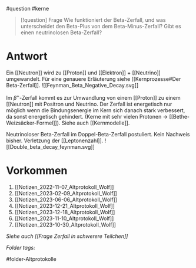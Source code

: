 
#question #kerne 

> [!question] Frage
> Wie funktioniert der Beta-Zerfall, und was unterscheidet den Beta-Plus von dem Beta-Minus-Zerfall? Gibt es einen neutrinolosen Beta-Zerfall?
> 

# Antwort

Ein [[Neutron]] wird zu [[Proton]] und [[Elektron]] + [[Neutrino]] umgewandelt. Für eine genauere Erläuterung siehe [[Kernprozesse#Der Beta-Zerfall]].
![[Feynman_Beta_Negative_Decay.svg]]

Im $\beta^{+}$-Zerfall kommt es zur Umwandlung von einem [[Proton]] zu einem [[Neutron]] mit Positron und Neutrino. Der Zerfall ist energetisch nur möglich wenn die Bindungsenergie im Kern sich danach stark verbessert, da sonst energetisch gehindert. (Kerne mit sehr vielen Protonen -> [[Bethe-Weizsäcker-Formel]]).
Siehe auch [[Kernmodelle]].

Neutrinoloser Beta-Zerfall im Doppel-Beta-Zerfall postuliert. Kein Nachweis bisher. Verletzung der [[Leptonenzahl]].
![[Double_beta_decay_feynman.svg]]

# Vorkommen
1. [[Notizen_2022-11-07_Altprotokoll_Wolf]]
2. [[Notizen_2023-02-09_Altprotokoll_Wolf]]
3. [[Notizen_2023-06-06_Altprotokoll_Wolf]]
4. [[Notizen_2023-12-21_Altprotokoll_Wolf]]
5. [[Notizen_2023-12-18_Altprotokoll_Wolf]]
6. [[Notizen_2023-11-10_Altprotokoll_Wolf]]
7. [[Notizen_2023-10-30_Altprotokoll_Wolf]]

*Siehe auch [[Frage Zerfall in schwerere Teilchen]]*



 *Folder tags:*

#folder-Altprotokolle